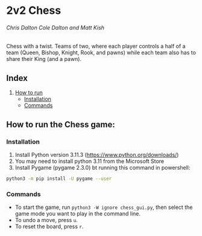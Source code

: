 # 2v2 Chess
###### Chris Dalton Cole Dalton and Matt Kish
Chess with a twist. Teams of two, where each player controls a half of a team (Queen, Bishop, Knight, Rook, and pawns) while each team also has to share their King (and a pawn).
<!---
Useful tools for README.md:
*this is italics*
`this is` a block
```py
print("this prints python code")
```
```bash
cd ..
```
(#howto) is a pointer
<a name="howto"></a> is the function for the pointer
--->

## Index
1. [How to run](#howto)
    * [Installation](#installation)
    * [Commands](#commands)

<a name="howto"></a>
## How to run the Chess game:

<a name="installation"></a>
### Installation
1. Install Python version 3.11.3 (https://www.python.org/downloads/)
2. You may need to install python 3.11 from the Microsoft Store
3. Install Pygame (pygame 2.3.0) bt running this command in powershell:
```bash 
python3 -m pip install -U pygame --user
```

<a name="commands"></a>
### Commands
- To start the game, run `python3 -W ignore chess_gui.py`, then select the game mode you want to play in the command line.
- To undo a move, press `u`.
- To reset the board, press `r`.
